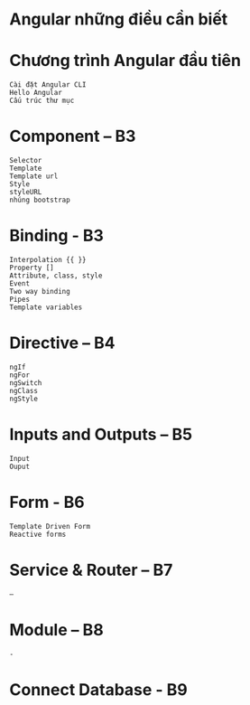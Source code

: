 # Angular những điều cần biết
# Chương trình Angular đầu tiên 
    Cài đặt Angular CLI
    Hello Angular
    Cấu trúc thư mục
# Component – B3
    Selector
    Template
    Template url
    Style
    styleURL
    nhúng bootstrap
# Binding - B3
    Interpolation {{ }}
    Property []
    Attribute, class, style  
    Event
    Two way binding
    Pipes
    Template variables
# Directive – B4
    ngIf
    ngFor
    ngSwitch
    ngClass
    ngStyle
# Inputs and Outputs – B5
    Input
    Ouput
# Form  - B6
    Template Driven Form
    Reactive forms
# Service & Router – B7
    –
# Module – B8
    -
# Connect Database  - B9
